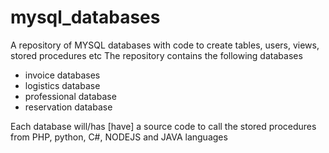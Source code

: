 # mysql_databases
A repository of MYSQL databases with code to create tables, users, views, stored procedures etc
The repository contains the following databases
+ invoice databases
+ logistics database
+ professional database
+ reservation database

Each database will/has \[have\] a source code to call the stored procedures from PHP, python, C#, NODEJS and JAVA languages
